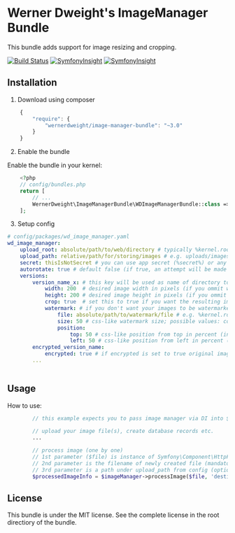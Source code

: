 Werner Dweight's ImageManager Bundle
====================================

This bundle adds support for image resizing and cropping.

[![Build Status](https://travis-ci.org/wernerdweight/wdImageManagerBundle.svg?branch=master)](https://travis-ci.org/wernerdweight/wdImageManagerBundle)
[![SymfonyInsight](https://insight.symfony.com/projects/ef51680d-2247-462e-8284-e6ceac4eff32/mini.svg)](https://insight.symfony.com/projects/ef51680d-2247-462e-8284-e6ceac4eff32)
[![SymfonyInsight](https://insight.symfony.com/projects/ef51680d-2247-462e-8284-e6ceac4eff32/mini.svg)](https://insight.symfony.com/projects/ef51680d-2247-462e-8284-e6ceac4eff32)


Installation
------------

1) Download using composer

```js
    {
        "require": {
            "wernerdweight/image-manager-bundle": "~3.0"
        }
    }
```

2) Enable the bundle

Enable the bundle in your kernel:

```php
    <?php
    // config/bundles.php
    return [
        // ...
        WernerDweight\ImageManagerBundle\WDImageManagerBundle::class => ['all' => true],
    ];
```

3) Setup config

```yml
# config/packages/wd_image_manager.yaml
wd_image_manager:
    upload_root: absolute/path/to/web/directory # typically %kernel.root_dir%/../web
    upload_path: relative/path/for/storing/images # e.g. uploads/images
    secret: thisIsNotSecret # you can use app secret (%secret%) or any other custom secret (needed for encryption)
    autorotate: true # default false (if true, an attempt will be made to automatically rotate images based on exif data)
    versions:
        version_name_x: # this key will be used as name of directory to where this version of images will be saved
            width: 200  # desired image width in pixels (if you ommit width or height image will keep its original dimensions)
            height: 200 # desired image height in pixels (if you ommit width or height image will keep its original dimensions)
            crop: true  # set this to true if you want the resulting image to have EXACTLY the dimensions specified (default false)
            watermark: # if you don't want your images to be watermarked, do not set this key at all
                file: absolute/path/to/watermark/file # e.g. %kernel.root_dir%/../web/watermark.png
                size: 50 # css-like watermark size; possible values: cover/contain/percentage (integer 0 - 100)
                position:
                    top: 50 # css-like position from top in percent (integer 0 - 100; default 100 - align to bottom)
                    left: 50 # css-like position from left in percent (integer 0- 100; default 100 - align to right)
        encrypted_version_name:
            encrypted: true # if encrypted is set to true original image will be saved encrypted (intended for image download restrictions)
        ...
            
```

Usage
-----

How to use:
```php
        // this example expects you to pass image manager via DI into $imageManager
        
        // upload your image file(s), create database records etc.
        ...

        // process image (one by one)
        // 1st parameter ($file) is instance of Symfony\Component\HttpFoundation\File\UploadedFile (mandatory)
        // 2nd parameter is the filename of newly created file (mandatory)
        // 3rd parameter is a path under upload_path from config (optional)
        $processedImageInfo = $imageManager->processImage($file, 'destination-filename', '/optional/subpath');

```

License
-------
This bundle is under the MIT license. See the complete license in the root directiory of the bundle.
